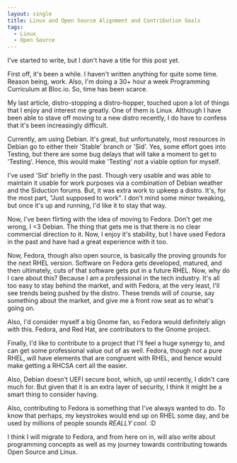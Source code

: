 ```yaml
---
layout: single
title: Linux and Open Source Alignment and Contribution Goals
tags:
  - Linux
  - Open Source
---
```


I've started to write, but I don't have a title for this post yet.

First off, it's been a while. I haven't written anything for quite some time. Reason being, work. Also, I'm doing a 30+ hour a week Programming Curriculum at Bloc.io. So, time has been scarce.

My last article, distro-stopping a distro-hopper, touched upon a lot of things that I enjoy and interest me greatly. One of them is Linux. Although I have been able to stave off moving to a new distro recently, I do have to confess that it's been increasingly difficult.

Currently, am using Debian. It's great, but unfortunately, most resources in Debian go to either their 'Stable' branch or 'Sid'. Yes, some effort goes into Testing, but there are some bug delays that will take a moment to get to 'Testing'. Hence, this would make 'Testing' not a viable option for myself.

I've used 'Sid' briefly in the past. Though very usable and was able to maintain it usable for work purposes via a combination of Debian weather and the Siduction forums. But, it was extra work to upkeep a distro. It's, for the most part, "Just supposed to work". I don't mind some minor tweaking, but once it's up and running, I'd like it to stay that way.

Now, I've been flirting with the idea of moving to Fedora. Don't get me wrong, I <3 Debian. The thing that gets me is that there is no clear commercial direction to it. Now, I enjoy it's stability, but I have used Fedora in the past and have had a great experience with it too.

Now, Fedora, though also open source, is basically the proving grounds for the next  RHEL version. Software on Fedora gets developed, matured, and then ultimately, cuts of that software gets put in a future RHEL. Now, why do I care about this? Because I am a professional in the tech industry. It's all too easy to stay behind the market, and with Fedora, at the very least, I'll see trends being pushed by the distro. These trends will of course, say something about the market, and give me a front row seat as to what's going on.

Also, I'd consider myself a big Gnome fan, so Fedora would definitely align with this. Fedora, and Red Hat, are contributors to the Gnome project.

Finally, I'd like to contribute to a project that I'll feel a huge synergy to, and can get some professional value out of as well. Fedora, though not a pure RHEL, will have elements that are congruent with RHEL, and hence would make getting a RHCSA cert all the easier.

Also, Debian doesn't UEFI secure boot, which, up until recently, I didn't care much for. But given that it is an extra layer of security, I think it might be a smart thing to consider having.

Also, contributing to Fedora is something that I've always wanted to do. To know that perhaps, my keystrokes would end up on RHEL some day, and be used by millions of people sounds _REALLY cool_. :D

I think I will migrate to Fedora, and from here on in, will also write about programming concepts as well as my journey towards contributing towards Open Source and Linux.
